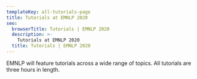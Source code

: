 ```yaml
---
templateKey: all-tutorials-page
title: Tutorials at EMNLP 2020
seo:
  browserTitle: Tutorials | EMNLP 2020
  description: >-
    Tutorials at EMNLP 2020
  title: Tutorials | EMNLP 2020
---
```


EMNLP will feature tutorials across a wide range of topics. All tutorials are three hours in length.